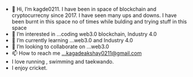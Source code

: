- 👋 Hi, I’m kagde0211. I have been in space of blockchain and cryptocurrecny since 2017. I have seen many ups and downs. I have been burnt in this space no of times while bulding and trying stuff in this space
- 👀 I’m interested in ...coding web3.0 blockchain, Industry 4.0
- 🌱 I’m currently learning ...web3.0 and Industry 4.0
- 💞️ I’m looking to collaborate on ...web3.0
- 📫 How to reach me ...kagadeakshay0211@gmail.com
- I love running , swimming and taekwando.
- I enjoy cricket.
